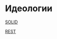 # Идеологии

[SOLID](%D0%98%D0%B4%D0%B5%D0%BE%D0%BB%D0%BE%D0%B3%D0%B8%D0%B8%20b4ef0/SOLID%20fa296.md)

[REST](%D0%98%D0%B4%D0%B5%D0%BE%D0%BB%D0%BE%D0%B3%D0%B8%D0%B8%20b4ef0/REST%206a3f8.md)